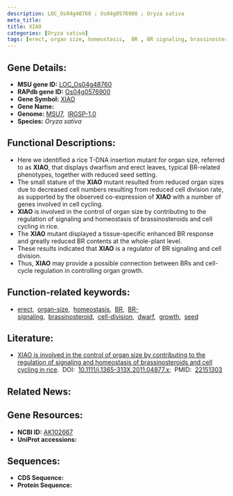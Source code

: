 ```yaml
---
description: LOC_Os04g48760 ; Os04g0576900 ; Oryza sativa
meta_title:
title: XIAO
categories: [Oryza sativa]
tags: [erect, organ size, homeostasis,  BR , BR signaling, brassinosteroid, cell division, dwarf, growth, seed]
---
```


## Gene Details:
- **MSU gene ID:** [LOC_Os04g48760](http://rice.uga.edu/cgi-bin/ORF_infopage.cgi?orf=LOC_Os04g48760)  
- **RAPdb gene ID:** [Os04g0576900](https://rapdb.dna.affrc.go.jp/locus/?name=Os04g0576900)  
- **Gene Symbol:** <u>XIAO</u>
- **Gene Name:**
- **Genome:**  [MSU7](http://rice.uga.edu/),&nbsp;&nbsp;[IRGSP-1.0](https://rapdb.dna.affrc.go.jp/download/irgsp1.html)
- **Species:** *Oryza sativa*

## Functional Descriptions:
   - Here we identified a rice T-DNA insertion mutant for organ size, referred to as **XIAO**, that displays dwarfism and erect leaves, typical BR-related phenotypes, together with reduced seed setting.
   - The small stature of the **XIAO** mutant resulted from reduced organ sizes due to decreased cell numbers resulting from reduced cell division rate, as supported by the observed co-expression of **XIAO** with a number of genes involved in cell cycling.
   - **XIAO** is involved in the control of organ size by contributing to the regulation of signaling and homeostasis of brassinosteroids and cell cycling in rice.
   - The **XIAO** mutant displayed a tissue-specific enhanced BR response and greatly reduced BR contents at the whole-plant level.
   - These results indicated that **XIAO** is a regulator of BR signaling and cell division.
   - Thus, **XIAO** may provide a possible connection between BRs and cell-cycle regulation in controlling organ growth.

## Function-related keywords:
   - [erect](/tags/erect/),&nbsp;&nbsp;[organ-size](/tags/organ-size/),&nbsp;&nbsp;[homeostasis](/tags/homeostasis/),&nbsp;&nbsp;[BR](/tags/BR/),&nbsp;&nbsp;[BR-signaling](/tags/BR-signaling/),&nbsp;&nbsp;[brassinosteroid](/tags/brassinosteroid/),&nbsp;&nbsp;[cell-division](/tags/cell-division/),&nbsp;&nbsp;[dwarf](/tags/dwarf/),&nbsp;&nbsp;[growth](/tags/growth/),&nbsp;&nbsp;[seed](/tags/seed/)

## Literature:
   - [XIAO is involved in the control of organ size by contributing to the regulation of signaling and homeostasis of brassinosteroids and cell cycling in rice](https://www.doi.org/10.1111/j.1365-313X.2011.04877.x).&nbsp;&nbsp;DOI:&nbsp;&nbsp;[10.1111/j.1365-313X.2011.04877.x](https://www.doi.org/10.1111/j.1365-313X.2011.04877.x);&nbsp;&nbsp;PMID:&nbsp;&nbsp;[22151303](https://pubmed.ncbi.nlm.nih.gov/22151303/)

## Related News:

## Gene Resources:
- **NCBI ID:**  [AK102667](http://www.ncbi.nlm.nih.gov/nuccore/AK102667)
- **UniProt accessions:** [](https://www.uniprot.org/uniprotkb//entry)

## Sequences:
- **CDS Sequence:**
- **Protein Sequence:**
